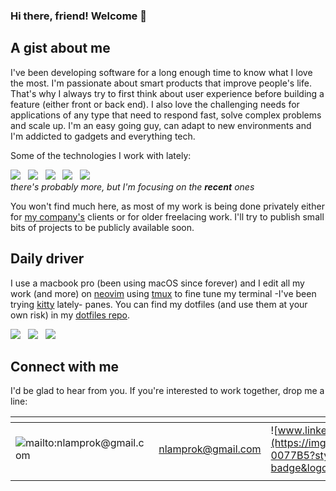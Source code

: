 ### Hi there, friend! Welcome 👋

## A gist about me

I've been developing software for a long enough time to know what I love the most. I'm passionate about smart products that improve people's life. That's why I always try to first think about user experience before building a feature (either front or back end). I also love the challenging needs for applications of any type that need to respond fast, solve complex problems and scale up. I'm an easy going guy, can adapt to new environments and I'm addicted to gadgets and everything tech.

Some of the technologies I work with lately:

![](https://img.shields.io/badge/TypeScript-007ACC?style=for-the-badge&logo=typescript&logoColor=white) &nbsp; ![](https://img.shields.io/badge/next.js-000000?style=for-the-badge&logo=nextdotjs&logoColor=white) &nbsp; ![](https://img.shields.io/badge/React-20232A?style=for-the-badge&logo=react&logoColor=61DAFB) &nbsp; ![](https://img.shields.io/badge/React_Native-20232A?style=for-the-badge&logo=react&logoColor=61DAFB) &nbsp; ![](https://img.shields.io/badge/Laravel-FF2D20?style=for-the-badge&logo=laravel&logoColor=white) <br />
_there's probably more, but I'm focusing on the **recent** ones_

You won't find much here, as most of my work is being done privately either for [my company's](https://noeticblue.com) clients or for older freelacing work. I'll try to publish small bits of projects to be publicly available soon.

## Daily driver

I use a macbook pro (been using macOS since forever) and I edit all my work (and more) on [neovim](github.com/neovim/neovim) using [tmux](github.com/tmux/tmux) to fine tune my terminal -I've been trying [kitty](https://sw.kovidgoyal.net/kitty) lately- panes. You can find my dotfiles (and use them at your own risk) in my [dotfiles repo](github.com/nLamprok/dotfiles).

![](https://img.shields.io/badge/Apple-laptop-999999?style=for-the-badge&logo=apple&logoColor=white) &nbsp; ![](https://img.shields.io/badge/NeoVim-%2357A143.svg?&style=for-the-badge&logo=neovim&logoColor=white) &nbsp; ![](https://img.shields.io/badge/tmux-1BB91F?style=for-the-badge&logo=tmux&logoColor=white)

## Connect with me

I'd be glad to hear from you. If you're interested to work together, drop me a line:

| <!-- --> | <!-- --> | <!-- --> | <!-- --> | <!-- --> | <!-- --> |
| ------------- | ------------- | ------------- | ------------- | ------------- | ------------- |
| ![mailto:nlamprok@gmail.com](https://img.shields.io/badge/Gmail-D14836?style=for-the-badge&logo=gmail&logoColor=white) | [nlamprok@gmail.com](mailto:nlamprok@gmail.com) | ![www.linkedin.com/in/nlamprok](https://img.shields.io/badge/LinkedIn-0077B5?style=for-the-badge&logo=linkedin&logoColor=white) | [www.linkedin.com/in/nlamprok](https://www.linkedin.com/in/nlamprok) | ![twitter.com/nLamprok](https://img.shields.io/badge/Twitter-1DA1F2?style=for-the-badge&logo=twitter&logoColor=white) | [twitter.com/nLamprok](https://twitter.com/nLamprok) | 
| <!-- --> | <!-- --> | <!-- --> | <!-- --> | <!-- --> | <!-- --> |
